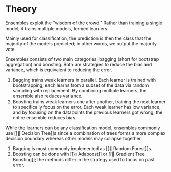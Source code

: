 

# Theory
Ensembles exploit the "wisdom of the crowd." Rather than training a single model, it trains multiple models, termed learners.

Mainly used for classification, the prediction is then the class that the majority of the models predicted; in other words, we output the majority vote.

Ensembles consists of two main categories: bagging (short for bootstrap aggregation) and boosting. Both are strategies to reduce the bias and variance, which is equivalent to reducing the error.
1. Bagging trains weak learners in parallel. Each learner is trained with bootstrapping; each learns from a subset of the data via random sampling with replacement. By combining multiple learners, the ensemble also reduces variance.
2. Boosting trains weak learners one after another, training the next learner to specifically focus on the error. Each weak learner has low variance, and by focusing on the datapoints the previous learners got wrong, the entire ensemble reduces bias.

While the learners can be any classification model, ensembles commonly use [[💭 Decision Tree]]s since a combination of trees forms a more complex decision boundary whereas other models may collapse together.
1. Bagging is most commonly implemented as [[🌲 Random Forest]]s.
2. Boosting can be done with [[🔥 Adaboost]] or [[🎍 Gradient Tree Boosting]]; the methods differ in the strategy used to focus on past error.


